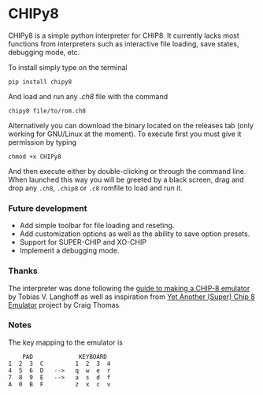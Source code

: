 # CHIPy8

CHIPy8 is a simple python interpreter for CHIP8. It currently lacks most functions from interpreters such as interactive file loading, save states, debugging mode, etc. 

To install simply type on the terminal

```
pip install chipy8
```

And load and run any _.ch8_ file with the command 

```
chipy8 file/to/rom.ch8
```

Alternatively you can download the binary located on the releases tab (only working for GNU/Linux at the moment). To execute first you must give it permission by typing

```
chmod +x CHIPy8
```

And then execute either by double-clicking or through the command line. When launched this way you will be greeted by a black screen, drag and drop any `.ch8`, `.chip8` or `.c8` romfile to load and run it.

### Future development

- Add simple toolbar for file loading and reseting.
- Add customization options as well as the ability to save option presets.
- Support for SUPER-CHIP and XO-CHIP
- Implement a debugging mode.

### Thanks

The interpreter was done following the [guide to making a CHIP-8 emulator](https://tobiasvl.github.io/blog/write-a-chip-8-emulator) by Tobias V. Langhoff as well as inspiration from [Yet Another (Super) Chip 8 Emulator](https://tobiasvl.github.io/blog/write-a-chip-8-emulator) project by Craig Thomas

### Notes

The key mapping to the emulator is 

        PAD             KEYBOARD  
    1  2  3  C         1  2  3  4
    4  5  6  D   -->   q  w  e  r
    7  8  9  E   -->   a  s  d  f
    A  0  B  F         z  x  c  v
